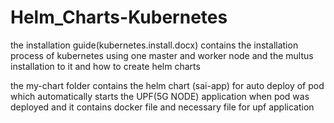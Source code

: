 # Helm_Charts-Kubernetes

the installation guide(kubernetes.install.docx) contains the installation process of kubernetes using one master and worker node and the multus installation to it and how to create helm charts

the my-chart folder contains the helm chart (sai-app) for auto deploy of pod which automatically starts the UPF(5G NODE) application when pod was deployed and it contains docker file and necessary file for upf application


